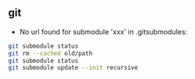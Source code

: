 ## git

- No url found for submodule 'xxx' in .gitsubmodules:

```sh
git submodule status
git rm --cached old/path
git submodule status
git submodule update --init recursive
```
